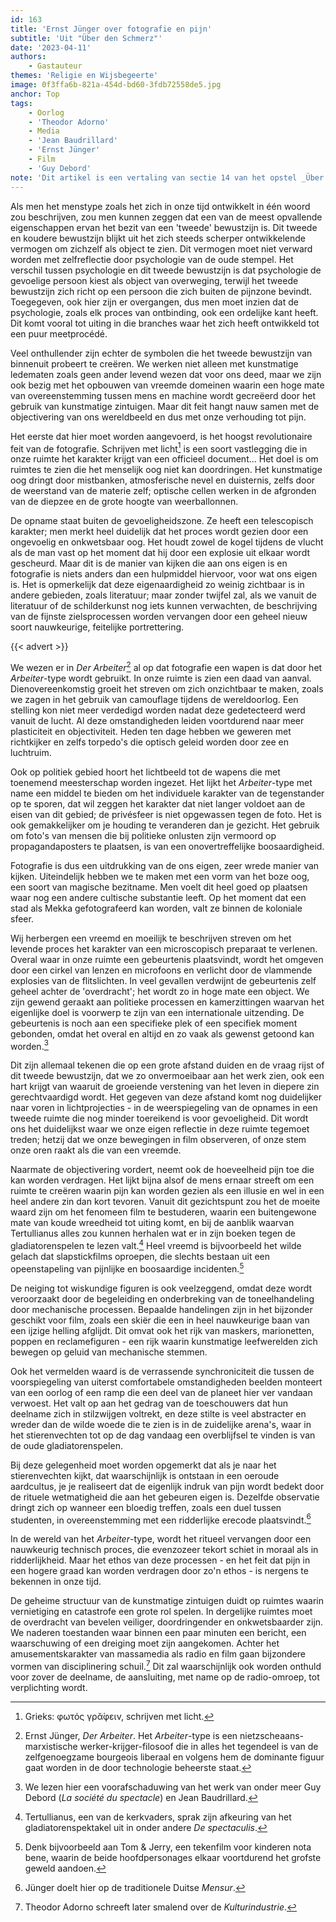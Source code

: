 ```yaml
---
id: 163
title: 'Ernst Jünger over fotografie en pijn'
subtitle: 'Uit "Über den Schmerz"'
date: '2023-04-11'
authors:
    - Gastauteur
themes: 'Religie en Wijsbegeerte'
image: 0f3ffa6b-821a-454d-bd60-3fdb72558de5.jpg
anchor: Top
tags:
    - Oorlog
    - 'Theodor Adorno'
    - Media
    - 'Jean Baudrillard'
    - 'Ernst Jünger'
    - Film
    - 'Guy Debord'
note: 'Dit artikel is een vertaling van sectie 14 van het opstel _Über den Schmerz_ van Ernst Jünger, dat  voor het eerst verscheen in 1934 in _Blätter und Steine_. Eerder al publiceerden we [een recensie](https://reactionair.nl/artikelen/oorlog-als-avontuur/) van zijn bekendste werk _In Stahlgewittern_.'
---
```


Als men het menstype zoals het zich in onze tijd ontwikkelt in één woord zou beschrijven, zou men kunnen zeggen dat een van de meest opvallende eigenschappen ervan het bezit van een 'tweede' bewustzijn is. Dit tweede en koudere bewustzijn blijkt uit het zich steeds scherper ontwikkelende vermogen om zichzelf als object te zien. Dit vermogen moet niet verward worden met zelfreflectie door psychologie van de oude stempel. Het verschil tussen psychologie en dit tweede bewustzijn is dat psychologie de gevoelige persoon kiest als object van overweging, terwijl het tweede bewustzijn zich richt op een persoon die zich buiten de pijnzone bevindt. Toegegeven, ook hier zijn er overgangen, dus men moet inzien dat de psychologie, zoals elk proces van ontbinding, ook een ordelijke kant heeft. Dit komt vooral tot uiting in die branches waar het zich heeft ontwikkeld tot een puur meetprocédé.

Veel onthullender zijn echter de symbolen die het tweede bewustzijn van binnenuit probeert te creëren. We werken niet alleen met kunstmatige ledematen zoals geen ander levend wezen dat voor ons deed, maar we zijn ook bezig met het opbouwen van vreemde domeinen waarin een hoge mate van overeenstemming tussen mens en machine wordt gecreëerd door het gebruik van kunstmatige zintuigen. Maar dit feit hangt nauw samen met de objectivering van ons wereldbeeld en dus met onze verhouding tot pijn.

Het eerste dat hier moet worden aangevoerd, is het hoogst revolutionaire feit van de fotografie. Schrijven met licht[^1] is een soort vastlegging die in onze ruimte het karakter krijgt van een officieel document... Het doel is om ruimtes te zien die het menselijk oog niet kan doordringen. Het kunstmatige oog dringt door mistbanken, atmosferische nevel en duisternis, zelfs door de weerstand van de materie zelf; optische cellen werken in de afgronden van de diepzee en de grote hoogte van weerballonnen.

De opname staat buiten de gevoeligheidszone. Ze heeft een telescopisch karakter; men merkt heel duidelijk dat het proces wordt gezien door een ongevoelig en onkwetsbaar oog. Het houdt zowel de kogel tijdens de vlucht als de man vast op het moment dat hij door een explosie uit elkaar wordt gescheurd. Maar dit is de manier van kijken die aan ons eigen is en fotografie is niets anders dan een hulpmiddel hiervoor, voor wat ons eigen is. Het is opmerkelijk dat deze eigenaardigheid zo weinig zichtbaar is in andere gebieden, zoals literatuur; maar zonder twijfel zal, als we vanuit de literatuur of de schilderkunst nog iets kunnen verwachten, de beschrijving van de fijnste zielsprocessen worden vervangen door een geheel nieuw soort nauwkeurige, feitelijke portrettering.

{{< advert >}}

We wezen er in _Der Arbeiter_[^2] al op dat fotografie een wapen is dat door het _Arbeiter_-type wordt gebruikt. In onze ruimte is zien een daad van aanval. Dienovereenkomstig groeit het streven om zich onzichtbaar te maken, zoals we zagen in het gebruik van camouflage tijdens de wereldoorlog. Een stelling kon niet meer verdedigd worden nadat deze gedetecteerd werd vanuit de lucht. Al deze omstandigheden leiden voortdurend naar meer plasticiteit en objectiviteit. Heden ten dage hebben we geweren met richtkijker en zelfs torpedo's die optisch geleid worden door zee en luchtruim.

Ook op politiek gebied hoort het lichtbeeld tot de wapens die met toenemend meesterschap worden ingezet. Het lijkt het _Arbeiter_-type met name een middel te bieden om het individuele karakter van de tegenstander op te sporen, dat wil zeggen het karakter dat niet langer voldoet aan de eisen van dit gebied; de privésfeer is niet opgewassen tegen de foto. Het is ook gemakkelijker om je houding te veranderen dan je gezicht. Het gebruik om foto's van mensen die bij politieke onlusten zijn vermoord op propagandaposters te plaatsen, is van een onovertreffelijke boosaardigheid.

Fotografie is dus een ​​uitdrukking van de ons eigen, zeer wrede manier van kijken. Uiteindelijk hebben we te maken met een vorm van het boze oog, een soort van magische bezitname. Men voelt dit heel goed op plaatsen waar nog een andere cultische substantie leeft. Op het moment dat een stad als Mekka gefotografeerd kan worden, valt ze binnen de koloniale sfeer.

Wij herbergen een vreemd en moeilijk te beschrijven streven om het levende proces het karakter van een microscopisch preparaat te verlenen. Overal waar in onze ruimte een gebeurtenis plaatsvindt, wordt het omgeven door een cirkel van lenzen en microfoons en verlicht door de vlammende explosies van de flitslichten. In veel gevallen verdwijnt de gebeurtenis zelf geheel achter de 'overdracht'; het wordt zo in hoge mate een object. We zijn gewend geraakt aan politieke processen en kamerzittingen waarvan het eigenlijke doel is voorwerp te zijn van een internationale uitzending. De gebeurtenis is noch aan een specifieke plek of een specifiek moment gebonden, omdat het overal en altijd en zo vaak als gewenst getoond kan worden.[^3]

Dit zijn allemaal tekenen die op een grote afstand duiden en de vraag rijst of dit tweede bewustzijn, dat we zo onvermoeibaar aan het werk zien, ook een hart krijgt van waaruit de groeiende verstening van het leven in diepere zin gerechtvaardigd wordt.
Het gegeven van deze afstand komt nog duidelijker naar voren in lichtprojecties - in de weerspiegeling van de opnames in een tweede ruimte die nog minder toereikend is voor gevoeligheid. Dit wordt ons het duidelijkst waar we onze eigen reflectie in deze ruimte tegemoet treden; hetzij dat we onze bewegingen in film observeren, of onze stem onze oren raakt als die van een vreemde.

Naarmate de objectivering vordert, neemt ook de hoeveelheid pijn toe die kan worden verdragen. Het lijkt bijna alsof de mens ernaar streeft om een ​​ruimte te creëren waarin pijn kan worden gezien als een illusie en wel in een heel andere zin dan kort tevoren. Vanuit dit gezichtspunt zou het de moeite waard zijn om het fenomeen film te bestuderen, waarin een buitengewone mate van koude wreedheid tot uiting komt, en bij de aanblik waarvan Tertullianus alles zou kunnen herhalen wat er in zijn boeken tegen de gladiatorenspelen te lezen valt.[^4] Heel vreemd is bijvoorbeeld het wilde gelach dat slapstickfilms oproepen, die slechts bestaan uit een opeenstapeling van pijnlijke en boosaardige incidenten.[^5]

De neiging tot wiskundige figuren is ook veelzeggend, omdat deze wordt veroorzaakt door de begeleiding en onderbreking van de toneelhandeling door mechanische processen. Bepaalde handelingen zijn in het bijzonder geschikt voor film, zoals een skiër die een in heel nauwkeurige baan van een ijzige helling afglijdt. Dit omvat ook het rijk van maskers, marionetten, poppen en reclamefiguren - een rijk waarin kunstmatige leefwerelden zich bewegen op geluid van mechanische stemmen. 

Ook het vermelden waard is de verrassende synchroniciteit die tussen de voorspiegeling van uiterst comfortabele omstandigheden beelden monteert van een oorlog of een ramp die een deel van de planeet hier ver vandaan verwoest. Het valt op aan het gedrag van de toeschouwers dat hun deelname zich in stilzwijgen voltrekt, en deze stilte is veel abstracter en wreder dan de wilde woede die te zien is in de zuidelijke arena's, waar in het stierenvechten tot op de dag vandaag een overblijfsel te vinden is van de oude gladiatorenspelen.

Bij deze gelegenheid moet worden opgemerkt dat als je naar het stierenvechten kijkt, dat waarschijnlijk is ontstaan ​​​​in een oeroude aardcultus, je je realiseert dat de eigenlijk indruk van pijn wordt bedekt door de rituele wetmatigheid die aan het gebeuren eigen is. Dezelfde observatie dringt zich op wanneer een bloedig treffen, zoals een duel tussen studenten, in overeenstemming met een ridderlijke erecode plaatsvindt.[^6]

In de wereld van het _Arbeiter_-type, wordt het ritueel vervangen door een nauwkeurig technisch proces, die evenzozeer tekort schiet in moraal als in ridderlijkheid. Maar het ethos van deze processen - en het feit dat pijn in een hogere graad kan worden verdragen door zo'n ethos - is nergens te bekennen in onze tijd.

De geheime structuur van de kunstmatige zintuigen duidt op ruimtes waarin vernietiging en catastrofe een grote rol spelen. In dergelijke ruimtes moet de overdracht van bevelen veiliger, doordringender en onkwetsbaarder zijn. We naderen toestanden waar binnen een paar minuten een bericht, een waarschuwing of een dreiging moet zijn aangekomen. Achter het amusementskarakter van massamedia als radio en film gaan bijzondere vormen van disciplinering schuil.[^7] Dit zal waarschijnlijk ook worden onthuld voor zover de deelname, de aansluiting, met name op de radio-omroep, tot verplichting wordt.

[^1]: Grieks: φωτός γρᾰ́φειν, schrijven met licht.
[^2]: Ernst Jünger, _Der Arbeiter_. Het _Arbeiter_-type is een nietzscheaans-marxistische werker-krijger-filosoof die in alles het tegendeel is van de zelfgenoegzame bourgeois liberaal en volgens hem de dominante figuur gaat worden in de door technologie beheerste staat.
[^3]: We lezen hier een voorafschaduwing van het werk van onder meer Guy Debord (_La société du spectacle_) en Jean Baudrillard.
[^4]: Tertullianus, een van de kerkvaders, sprak zijn afkeuring van het gladiatorenspektakel uit in onder andere _De spectaculis_.
[^5]: Denk bijvoorbeeld aan Tom & Jerry, een tekenfilm voor kinderen nota bene, waarin de beide hoofdpersonages elkaar voortdurend het grofste geweld aandoen.
[^6]: Jünger doelt hier op de traditionele Duitse _Mensur_.
[^7]: Theodor Adorno schreeft later smalend over de _Kulturindustrie_.
